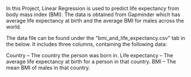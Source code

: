 In this Project, Linear Regression is used to predict life expectancy from body mass index (BMI). 
The data is obtained from Gapminder which has average life expectancy at birth and the average BMI for males across the world.

The data file can be found under the "bmi_and_life_expectancy.csv" tab in the below. It includes three columns, containing the following data:

Country – The country the person was born in.
Life expectancy – The average life expectancy at birth for a person in that country.
BMI – The mean BMI of males in that country.
